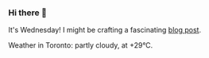 ### Hi there :wave:

It's Wednesday! I might be crafting a fascinating [blog post](https://www.benjaminwuethrich.dev).

Weather in Toronto: partly cloudy, at +29°C.

